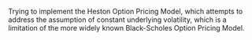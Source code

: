 Trying to implement the Heston Option Pricing Model, which attempts to address the assumption of constant underlying volatility, which is a limitation of the more widely known Black-Scholes Option Pricing Model.
